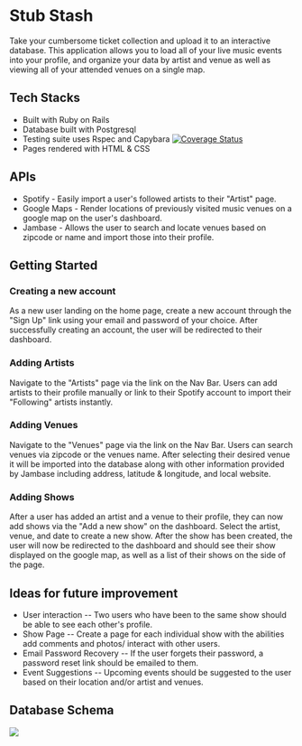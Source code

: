 # Stub Stash

Take your cumbersome ticket collection and upload it to an interactive database.  This application allows you to load all of your live music events into your profile, and organize your data by artist and venue as well as viewing all of your attended venues on a single map.

## Tech Stacks
* Built with Ruby on Rails
* Database built with Postgresql
* Testing suite uses Rspec and Capybara
[![Coverage Status](https://coveralls.io/repos/github/abarnes26/stub_stash/badge.svg?branch=master)](https://coveralls.io/github/abarnes26/stub_stash?branch=master)
* Pages rendered with HTML & CSS

## APIs
* Spotify - Easily import a user's followed artists to their "Artist" page.
* Google Maps - Render locations of previously visited music venues on a google map on the user's dashboard.
* Jambase - Allows the user to search and locate venues based on zipcode or name and import those into their profile.

## Getting Started

### Creating a new account
As a new user landing on the home page, create a new account through the "Sign Up" link using your email and password of your choice.  After successfully creating an account, the user will be redirected to their dashboard.

### Adding Artists
Navigate to the "Artists" page via the link on the Nav Bar.  Users can add artists to their profile manually or link to their Spotify account to import their "Following" artists instantly.

### Adding Venues
Navigate to the "Venues" page via the link on the Nav Bar.  Users can search venues via zipcode or the venues name.  After selecting their desired venue it will be imported into the database along with other information provided by Jambase including address, latitude & longitude, and local website.

### Adding Shows
After a user has added an artist and a venue to their profile, they can now add shows via the "Add a new show" on the dashboard.  Select the artist, venue, and date to create a new show.  After the show has been created, the user will now be redirected to the dashboard and should see their show displayed on the google map, as well as a list of their shows on the side of the page.

## Ideas for future improvement
- User interaction -- Two users who have been to the same show should be able to see each other's profile.
- Show Page -- Create a page for each individual show with the abilities add comments and photos/ interact with other users.
- Email Password Recovery -- If the user forgets their password, a password reset link should be emailed to them.
- Event Suggestions -- Upcoming events should be suggested to the user based on their location and/or artist and venues.

## Database Schema
<img src='https://i.imgur.com/XhcQ4SL.jpg'>
